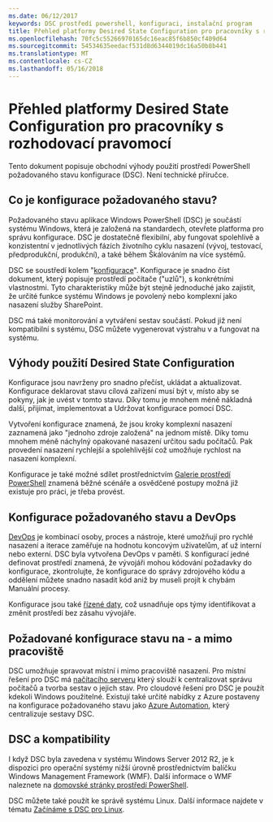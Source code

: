 ```yaml
---
ms.date: 06/12/2017
keywords: DSC prostředí powershell, konfiguraci, instalační program
title: Přehled platformy Desired State Configuration pro pracovníky s rozhodovací pravomocí
ms.openlocfilehash: 70fc5c55266970165dc16eac85f6b850cf409d64
ms.sourcegitcommit: 54534635eedacf531d8d6344019dc16a50b8b441
ms.translationtype: MT
ms.contentlocale: cs-CZ
ms.lasthandoff: 05/16/2018
---
```

# <a name="desired-state-configuration-overview-for-decision-makers"></a>Přehled platformy Desired State Configuration pro pracovníky s rozhodovací pravomocí

Tento dokument popisuje obchodní výhody použití prostředí PowerShell požadovaného stavu konfigurace (DSC). Není technické příručce.

## <a name="what-is-desired-state-configuration"></a>Co je konfigurace požadovaného stavu?

Požadovaného stavu aplikace Windows PowerShell (DSC) je součástí systému Windows, která je založená na standardech, otevřete platforma pro správu konfigurace. DSC je dostatečně flexibilní, aby fungovat spolehlivě a konzistentní v jednotlivých fázích životního cyklu nasazení (vývoj, testovací, předprodukční, produkční), a také během Škálováním na více systémů.

DSC se soustředí kolem "[konfigurace](https://msdn.microsoft.com/powershell/dsc/configurations)".
Konfigurace je snadno číst dokument, který popisuje prostředí počítače ("uzlů"), s konkrétními vlastnostmi.
Tyto charakteristiky může být stejně jednoduché jako zajistit, že určité funkce systému Windows je povolený nebo komplexní jako nasazení služby SharePoint.

DSC má také monitorování a vytváření sestav součástí.
Pokud již není kompatibilní s systému, DSC můžete vygenerovat výstrahu v a fungovat na systému.

## <a name="benefits-of-using-desired-state-configuration"></a>Výhody použití Desired State Configuration

Konfigurace jsou navrženy pro snadno přečíst, ukládat a aktualizovat.
Konfigurace deklarovat stavu cílová zařízení musí být v, místo aby se pokyny, jak je uvést v tomto stavu.
Díky tomu je mnohem méně nákladná další, přijímat, implementovat a Udržovat konfigurace pomocí DSC.

Vytvoření konfigurace znamená, že jsou kroky komplexní nasazení zaznamená jako "jednoho zdroje založená" na jednom místě.
Díky tomu mnohem méně náchylný opakované nasazení určitou sadu počítačů.
Pak provedení nasazení rychlejší a spolehlivější což umožňuje rychlost na nasazení komplexní.

Konfigurace je také možné sdílet prostřednictvím [Galerie prostředí PowerShell](https://powershellgallery.com) znamená běžné scénáře a osvědčené postupy možná již existuje pro práci, je třeba provést.


## <a name="desired-state-configuration-and-devops"></a>Konfigurace požadovaného stavu a DevOps

[DevOps](http://blogs.technet.com/b/ashleymcglone/archive/2015/11/20/devops-for-n00bs-ie-windows-people.aspx) je kombinací osoby, proces a nástroje, které umožňují pro rychlé nasazení a iterace zaměřuje na hodnotu koncovým uživatelům, ať už interní nebo externí.
DSC byla vytvořena DevOps v paměti.
S konfigurací jedné definovat prostředí znamená, že vývojáři mohou kódování požadavky do konfigurace, zkontrolujte, že konfigurace do správy zdrojového kódu a oddělení můžete snadno nasadit kód aniž by museli projít k chybám Manuální procesy.

Konfigurace jsou také [řízené daty](https://msdn.microsoft.com/powershell/dsc/configdata), což usnadňuje ops týmy identifikovat a změnit prostředí bez zásahu vývojáře.

## <a name="desired-state-configuration-on--and-off-premises"></a>Požadované konfigurace stavu na - a mimo pracoviště

DSC umožňuje spravovat místní i mimo pracoviště nasazení.
Pro místní řešení pro DSC má [načítacího serveru](https://msdn.microsoft.com/powershell/dsc/pullserver) který slouží k centralizovat správu počítačů a tvorba sestav o jejich stav.
Pro cloudové řešení pro DSC je použít kdekoli Windows použitelné.
Existují také určité nabídky z Azure postaveny na konfigurace požadovaného stavu jako [Azure Automation](https://azure.microsoft.com/en-us/documentation/services/automation/), který centralizuje sestavy DSC.

## <a name="dsc-and-compatibility"></a>DSC a kompatibility

I když DSC byla zavedena v systému Windows Server 2012 R2, je k dispozici pro operační systémy nižší úrovně prostřednictvím balíčku Windows Management Framework (WMF).
Další informace o WMF naleznete na [domovské stránky prostředí PowerShell](https://msdn.microsoft.com/en-us/powershell/).

DSC můžete také použít ke správě systému Linux. Další informace najdete v tématu [Začínáme s DSC pro Linux](https://msdn.microsoft.com/en-us/powershell/dsc/lnxgettingstarted).